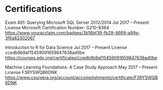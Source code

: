 # Certifications

Exam 461: Querying Microsoft SQL Server 2012/2014
Jul 2017 – Present License Microsoft Certification Number: G210-8364
https://www.youracclaim.com/badges/3b16bf39-fb29-4669-a99a-3f6a82302067

Introduction to R for Data Science
Jul 2017 – Present License ccedb9b9af15459091659847638ad0be
https://courses.edx.org/certificates/ccedb9b9af15459091659847638ad0be


Machine Learning Foundations: A Case Study Approach
May 2017 – Present License F3RYSWQB6DNK
https://www.coursera.org/account/accomplishments/certificate/F3RYSWQB6DNK
